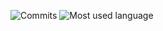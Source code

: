 ![Commits](https://github-readme-stats.vercel.app/api?username=Yoshida0129&include_all_commits=true&theme=dracula)
![Most used language](https://github-readme-stats.vercel.app/api/top-langs/?username=Yoshida0129&layout=compact&theme=dracula)
